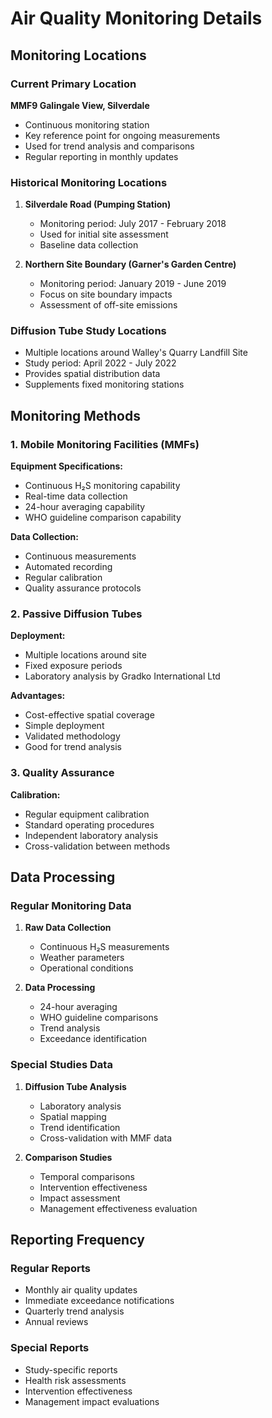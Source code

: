 # Air Quality Monitoring Details

## Monitoring Locations

### Current Primary Location
**MMF9 Galingale View, Silverdale**
- Continuous monitoring station
- Key reference point for ongoing measurements
- Used for trend analysis and comparisons
- Regular reporting in monthly updates

### Historical Monitoring Locations
1. **Silverdale Road (Pumping Station)**
   - Monitoring period: July 2017 - February 2018
   - Used for initial site assessment
   - Baseline data collection

2. **Northern Site Boundary (Garner's Garden Centre)**
   - Monitoring period: January 2019 - June 2019
   - Focus on site boundary impacts
   - Assessment of off-site emissions

### Diffusion Tube Study Locations
- Multiple locations around Walley's Quarry Landfill Site
- Study period: April 2022 - July 2022
- Provides spatial distribution data
- Supplements fixed monitoring stations

## Monitoring Methods

### 1. Mobile Monitoring Facilities (MMFs)
**Equipment Specifications:**
- Continuous H₂S monitoring capability
- Real-time data collection
- 24-hour averaging capability
- WHO guideline comparison capability

**Data Collection:**
- Continuous measurements
- Automated recording
- Regular calibration
- Quality assurance protocols

### 2. Passive Diffusion Tubes
**Deployment:**
- Multiple locations around site
- Fixed exposure periods
- Laboratory analysis by Gradko International Ltd

**Advantages:**
- Cost-effective spatial coverage
- Simple deployment
- Validated methodology
- Good for trend analysis

### 3. Quality Assurance
**Calibration:**
- Regular equipment calibration
- Standard operating procedures
- Independent laboratory analysis
- Cross-validation between methods

## Data Processing

### Regular Monitoring Data
1. **Raw Data Collection**
   - Continuous H₂S measurements
   - Weather parameters
   - Operational conditions

2. **Data Processing**
   - 24-hour averaging
   - WHO guideline comparisons
   - Trend analysis
   - Exceedance identification

### Special Studies Data
1. **Diffusion Tube Analysis**
   - Laboratory analysis
   - Spatial mapping
   - Trend identification
   - Cross-validation with MMF data

2. **Comparison Studies**
   - Temporal comparisons
   - Intervention effectiveness
   - Impact assessment
   - Management effectiveness evaluation

## Reporting Frequency

### Regular Reports
- Monthly air quality updates
- Immediate exceedance notifications
- Quarterly trend analysis
- Annual reviews

### Special Reports
- Study-specific reports
- Health risk assessments
- Intervention effectiveness
- Management impact evaluations
